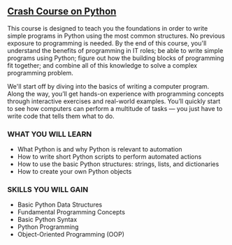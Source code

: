 ## [Crash Course on Python](https://www.coursera.org/learn/python-crash-course?specialization=google-it-automation)

This course is designed to teach you the foundations in order to write simple programs in Python using the most common structures. No previous exposure to programming is needed. By the end of this course, you'll understand the benefits of programming in IT roles; be able to write simple programs using Python; figure out how the building blocks of programming fit together; and combine all of this knowledge to solve a complex programming problem. 

We'll start off by diving into the basics of writing a computer program. Along the way, you’ll get hands-on experience with programming concepts through interactive exercises and real-world examples. You’ll quickly start to see how computers can perform a multitude of tasks — you just have to write code that tells them what to do.


### WHAT YOU WILL LEARN
* What Python is and why Python is relevant to automation
* How to write short Python scripts to perform automated actions
* How to use the basic Python structures: strings, lists, and dictionaries
* How to create your own Python objects

### SKILLS YOU WILL GAIN
* Basic Python Data Structures
* Fundamental Programming Concepts
* Basic Python Syntax
* Python Programming
* Object-Oriented Programming (OOP)